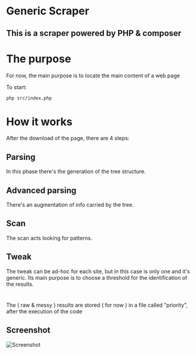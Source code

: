 # Generic Scraper

## This is a scraper powered by PHP & composer

# The purpose

For now, the main purpose is to locate the main content of a web page


To start:
```shell
php src/index.php
```


# How it works

After the download of the page, there are 4 steps:

## Parsing

In this phase there's the generation of the tree structure.

## Advanced parsing

There's an augmentation of info carried by the tree.

## Scan

The scan acts looking for patterns.

## Tweak

The tweak can be ad-hoc for each site, but in this case is only one and it's generic.
Its main purpose is to choose a threshold for the identification of the results.

#

The ( raw & messy ) results are stored ( for now ) in a file called "priority", after the execution of the code

## Screenshot

![Screenshot](https://dl.dropboxusercontent.com/u/39582350/first-dev-result.png)
